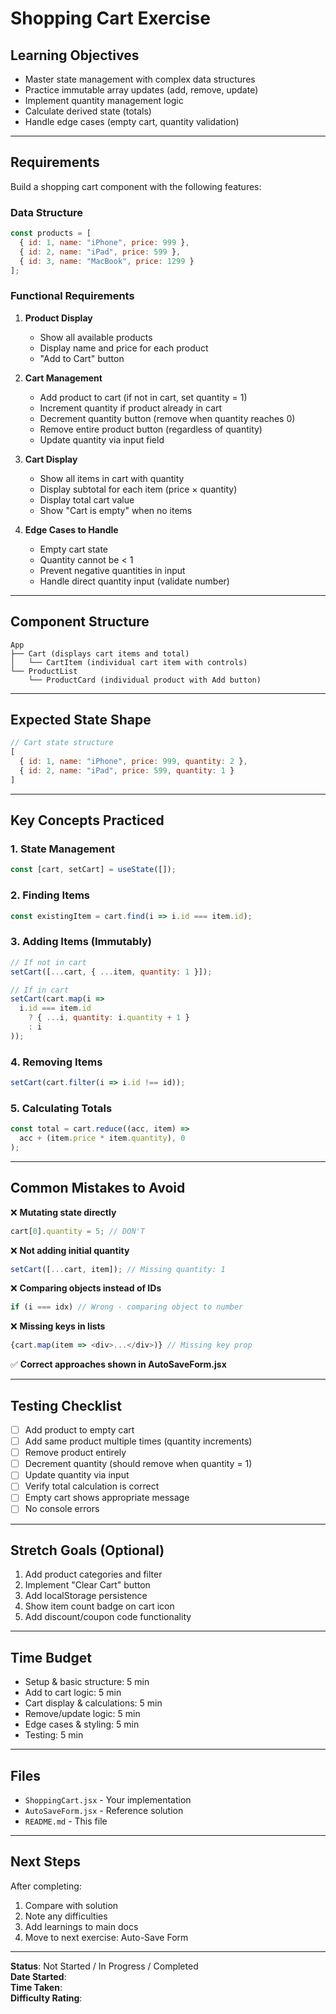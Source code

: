 # Shopping Cart Exercise

## Learning Objectives

- Master state management with complex data structures
- Practice immutable array updates (add, remove, update)
- Implement quantity management logic
- Calculate derived state (totals)
- Handle edge cases (empty cart, quantity validation)

---

## Requirements

Build a shopping cart component with the following features:

### Data Structure
```javascript
const products = [
  { id: 1, name: "iPhone", price: 999 },
  { id: 2, name: "iPad", price: 599 },
  { id: 3, name: "MacBook", price: 1299 }
];
```

### Functional Requirements

1. **Product Display**
    - Show all available products
    - Display name and price for each product
    - "Add to Cart" button

2. **Cart Management**
    - Add product to cart (if not in cart, set quantity = 1)
    - Increment quantity if product already in cart
    - Decrement quantity button (remove when quantity reaches 0)
    - Remove entire product button (regardless of quantity)
    - Update quantity via input field

3. **Cart Display**
    - Show all items in cart with quantity
    - Display subtotal for each item (price × quantity)
    - Display total cart value
    - Show "Cart is empty" when no items

4. **Edge Cases to Handle**
    - Empty cart state
    - Quantity cannot be < 1
    - Prevent negative quantities in input
    - Handle direct quantity input (validate number)

---

## Component Structure

```
App
├── Cart (displays cart items and total)
│   └── CartItem (individual cart item with controls)
└── ProductList
    └── ProductCard (individual product with Add button)
```

---

## Expected State Shape

```javascript
// Cart state structure
[
  { id: 1, name: "iPhone", price: 999, quantity: 2 },
  { id: 2, name: "iPad", price: 599, quantity: 1 }
]
```

---

## Key Concepts Practiced

### 1. State Management
```javascript
const [cart, setCart] = useState([]);
```

### 2. Finding Items
```javascript
const existingItem = cart.find(i => i.id === item.id);
```

### 3. Adding Items (Immutably)
```javascript
// If not in cart
setCart([...cart, { ...item, quantity: 1 }]);

// If in cart
setCart(cart.map(i => 
  i.id === item.id 
    ? { ...i, quantity: i.quantity + 1 }
    : i
));
```

### 4. Removing Items
```javascript
setCart(cart.filter(i => i.id !== id));
```

### 5. Calculating Totals
```javascript
const total = cart.reduce((acc, item) => 
  acc + (item.price * item.quantity), 0
);
```

---

## Common Mistakes to Avoid

❌ **Mutating state directly**
```javascript
cart[0].quantity = 5; // DON'T
```

❌ **Not adding initial quantity**
```javascript
setCart([...cart, item]); // Missing quantity: 1
```

❌ **Comparing objects instead of IDs**
```javascript
if (i === idx) // Wrong - comparing object to number
```

❌ **Missing keys in lists**
```javascript
{cart.map(item => <div>...</div>)} // Missing key prop
```

✅ **Correct approaches shown in AutoSaveForm.jsx**

---

## Testing Checklist

- [ ] Add product to empty cart
- [ ] Add same product multiple times (quantity increments)
- [ ] Remove product entirely
- [ ] Decrement quantity (should remove when quantity = 1)
- [ ] Update quantity via input
- [ ] Verify total calculation is correct
- [ ] Empty cart shows appropriate message
- [ ] No console errors

---

## Stretch Goals (Optional)

1. Add product categories and filter
2. Implement "Clear Cart" button
3. Add localStorage persistence
4. Show item count badge on cart icon
5. Add discount/coupon code functionality

---

## Time Budget

- Setup & basic structure: 5 min
- Add to cart logic: 5 min
- Cart display & calculations: 5 min
- Remove/update logic: 5 min
- Edge cases & styling: 5 min
- Testing: 5 min

---

## Files

- `ShoppingCart.jsx` - Your implementation
- `AutoSaveForm.jsx` - Reference solution
- `README.md` - This file

---

## Next Steps

After completing:
1. Compare with solution
2. Note any difficulties
3. Add learnings to main docs
4. Move to next exercise: Auto-Save Form

---

**Status**: Not Started / In Progress / Completed  
**Date Started**:  
**Time Taken**:  
**Difficulty Rating**: